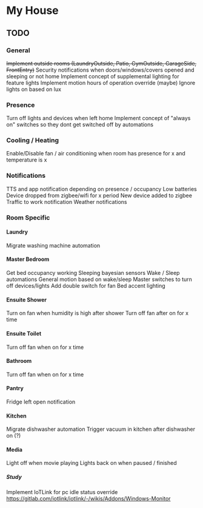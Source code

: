 # My House


## TODO

### General
~~Implement outside rooms (LaundryOutside, Patio, GymOutside, GarageSide, FrontEntry)~~
Security notifications when doors/windows/covers opened and sleeping or not home
Implement concept of supplemental lighting for feature lights
Implement motion hours of operation override (maybe)
Ignore lights on based on lux

### Presence
Turn off lights and devices when left home
Implement concept of "always on" switches so they dont get switched off by automations

### Cooling / Heating
Enable/Disable fan / air conditioning when room has presence for x and temperature is x

### Notifications
TTS and app notification depending on presence / occupancy
Low batteries
Device dropped from zigbee/wifi for x period
New device added to zigbee 
Traffic to work notification
Weather notifications

### Room Specific

#### Laundry
Migrate washing machine automation

#### Master Bedroom
Get bed occupancy working
Sleeping bayesian sensors
Wake / Sleep automations
General motion based on wake/sleep
Master switches to turn off devices/lights
Add double switch for fan
Bed accent lighting

#### Ensuite Shower
Turn on fan when humidity is high after shower
Turn off fan after on for x time

#### Ensuite Toilet
Turn off fan when on for x time

#### Bathroom
Turn off fan when on for x time

#### Pantry
Fridge left open notification

#### Kitchen
Migrate dishwasher automation
Trigger vacuum in kitchen after dishwasher on (?)

#### Media
Light off when movie playing
Lights back on when paused / finished

##### Study
Implement IoTLink for pc idle status override https://gitlab.com/iotlink/iotlink/-/wikis/Addons/Windows-Monitor
